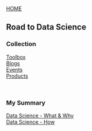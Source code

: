 [HOME](https://tane-rs.github.io)

## Road to Data Science

### Collection
[Toolbox](collection/toolbox.md)   
[Blogs](collection/blogs.md)  
[Events](collection/events.md)  
[Products](collection/products.md)  

<br>

### My Summary
[Data Science - What & Why]()  
[Data Science - How]()
